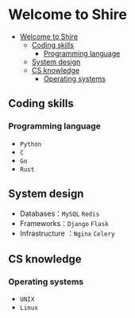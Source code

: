 # Welcome to Shire

<!-- TOC -->

- [Welcome to Shire](#welcome-to-shire)
    - [Coding skills](#coding-skills)
        - [Programming language](#programming-language)
    - [System design](#system-design)
    - [CS knowledge](#cs-knowledge)
        - [Operating systems](#operating-systems)

<!-- /TOC -->

## Coding skills

### Programming language

- `Python`
- `C`
- `Go`
- `Rust`

## System design

- Databases：`MySQL` `Redis`
- Frameworks：`Django` `Flask`
- Infrastructure ：`Nginx` `Celery`

## CS knowledge

### Operating systems

- `UNIX`
- `Linux`
